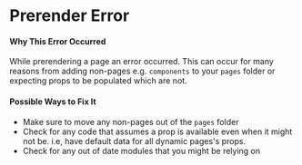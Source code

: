 # Prerender Error

#### Why This Error Occurred

While prerendering a page an error occurred. This can occur for many reasons from adding non-pages e.g. `components` to your `pages` folder or expecting props to be populated which are not.

#### Possible Ways to Fix It

- Make sure to move any non-pages out of the `pages` folder
- Check for any code that assumes a prop is available even when it might not be. i.e, have default data for all dynamic pages's props.
- Check for any out of date modules that you might be relying on
